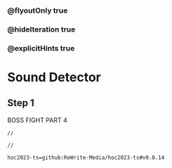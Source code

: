 ### @flyoutOnly true
### @hideIteration true
### @explicitHints true

# Sound Detector

## Step 1
BOSS FIGHT PART 4

```ghost
//
```
```template
//
```

```package
hoc2023-ts=github:ReWrite-Media/hoc2023-ts#v0.0.14
```